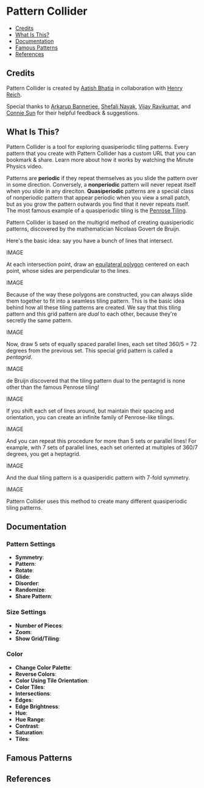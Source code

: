 # Pattern Collider

- [Credits](https://github.com/aatishb/patterncollider#credits)
- [What Is This?](https://github.com/aatishb/patterncollider#what-is-this)
- [Documentation](https://github.com/aatishb/patterncollider#documentation)
- [Famous Patterns](https://github.com/aatishb/patterncollider#famous-patterns)
- [References](https://github.com/aatishb/patterncollider#references)

## Credits

Pattern Collider is created by [Aatish Bhatia](https://aatishb.com/) in collaboration with [Henry Reich](https://www.minutephysics.com/).

Special thanks to [Arkarup Bannerjee](https://www.arkarup.com/), [Shefali Nayak](https://shefalinayak.com/), [Vijay Ravikumar](https://this-vijay.github.io/), and [Connie Sun](https://www.cartoonconnie.com/) for their helpful feedback & suggestions.

## What Is This?

Pattern Collider is a tool for exploring quasiperiodic tiling patterns. Every pattern that you create with Pattern Collider has a custom URL that you can bookmark & share. Learn more about how it works by watching the Minute Physics video.

Patterns are **periodic** if they repeat themselves as you slide the pattern over in some direction. Conversely, a **nonperiodic** pattern will never repeat itself when you slide in any direciton. **Quasiperiodic** patterns are a special class of nonperiodic pattern that appear periodic when you view a small patch, but as you grow the pattern outwards you find that it never repeats itself. The most famous example of a quasiperiodic tiling is the [Penrose Tiling](https://en.wikipedia.org/wiki/Penrose_tiling).

Pattern Collider is based on the multigrid method of creating quasiperiodic patterns, discovered by the mathematician Nicolaas Govert de Bruijn. 

Here's the basic idea: say you have a bunch of lines that intersect.

IMAGE

At each intersection point, draw an [equilateral polygon](https://en.wikipedia.org/wiki/Equilateral_polygon) centered on each point, whose sides are perpendicular to the lines.

IMAGE

Because of the way these polygons are constructed, you can always slide them together to fit into a seamless tiling pattern. This is the basic idea behind how all these tiling patterns are created. We say that this tiling pattern and this grid pattern are *dual* to each other, because they're secretly the same pattern.

IMAGE

Now, draw 5 sets of equally spaced parallel lines, each set tilted 360/5 = 72 degrees from the previous set. This special grid pattern is called a *pentagrid*.

IMAGE

de Bruijn discovered that the tiling pattern dual to the pentagrid is none other than the famous Penrose tiling!

IMAGE

If you shift each set of lines around, but maintain their spacing and orientation, you can create an infinite family of Penrose-like tilings.

IMAGE

And you can repeat this procedure for more than 5 sets or parallel lines! For example, with 7 sets of parallel lines, each set oriented at multiples of 360/7 degrees, you get a heptagrid.

IMAGE

And the dual tiling pattern is a quasiperidic pattern with 7-fold symmetry. 

IMAGE

Pattern Collider uses this method to create many different quasiperiodic tiling patterns.

## Documentation

### Pattern Settings

- **Symmetry**: 
- **Pattern**: 
- **Rotate**: 
- **Glide**: 
- **Disorder**: 
- **Randomize**: 
- **Share Pattern**: 

### Size Settings

- **Number of Pieces**: 
- **Zoom**:
- **Show Grid/Tiling**:

### Color

- **Change Color Palette**:
- **Reverse Colors**:
- **Color Using Tile Orientation**:
- **Color Tiles**: 
- **Intersections**: 
- **Edges**: 
- **Edge Brightness**: 
- **Hue**: 
- **Hue Range**: 
- **Contrast**: 
- **Saturation**: 
- **Tiles**: 

## Famous Patterns

## References